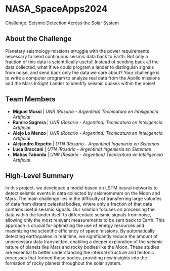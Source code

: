 # NASA_SpaceApps2024
 Challenge: Seismic Detection Across the Solar System

## About the Challenge
Planetary seismology missions struggle with the power requirements necessary to send continuous seismic data back to Earth. But only a fraction of this data is scientifically useful! Instead of sending back all the data collected, what if we could program a lander to distinguish signals from noise, and send back only the data we care about? Your challenge is to write a computer program to analyze real data from the Apollo missions and the Mars InSight Lander to identify seismic quakes within the noise!

## Team Members
- **Miguel Mussi**   |   *UNR (Rosario - Argentina) Tecnicatura en Inteligencia Artificial*
- **Ramiro Sagrera**   |   *UNR (Rosario - Argentina) Tecnicatura en Inteligencia Artificial*
- **Alejo Lo Menzo**   |   *UNR (Rosario - Argentina) Tecnicatura en Inteligencia Artificial*
- **Alejandro Repetto**   |   *UTN (Rosario - Argentina) Ingeniería en Sistemas*
- **Luca Braccani**   |   *UTN (Rosario - Argentina) Ingeniería en Sistemas*
- **Matías Taborda**   |   *UNR (Rosario - Argentina) Tecnicatura en Inteligencia Artificial*

## High-Level Summary
In this project, we developed a model based on LSTM neural networks to detect seismic events in data collected by seismometers on the Moon and Mars. The main challenge lies in the difficulty of transferring large volumes of data from distant celestial bodies, where only a fraction of that data contains useful seismic signals. Our solution focuses on processing the data within the lander itself to differentiate seismic signals from noise, allowing only the most relevant measurements to be sent back to Earth. This approach is crucial for optimizing the use of energy resources and maximizing the scientific efficiency of space missions. By automatically detecting earthquakes in real time, we significantly reduce the amount of unnecessary data transmitted, enabling a deeper exploration of the seismic nature of planets like Mars and rocky bodies like the Moon. These studies are essential to better understanding the internal structure and tectonic processes that formed these bodies, providing new insights into the formation of rocky planets throughout the solar system.
